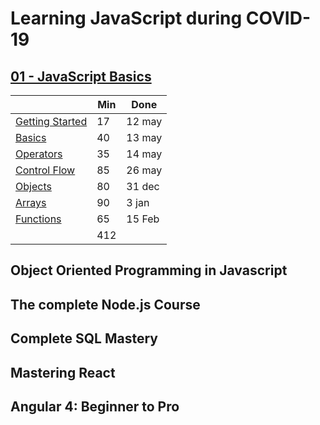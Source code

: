 # Learning JavaScript during COVID-19

## [01 - JavaScript Basics](./01-js-basics.md)

|                   | Min  | Done   |
|-------------------|------|--------|
| [Getting Started](01-js-basics.md#Getting-Started) | 17   | 12 may |
| [Basics](01-js-basics.md#Basics)                   | 40   | 13 may |
| [Operators](01-js-basics.md#Operators)             | 35   | 14 may |
| [Control Flow](01-js-basics.md#Control-Flow)       | 85   | 26 may |
| [Objects](01-js-basics.md#Objects)                 | 80   | 31 dec |
| [Arrays](01-js-basics.md#Arrays)                   | 90   | 3 jan  | 
| [Functions](01-js-basics.md#Functions)             | 65   | 15 Feb |
|                   | 412  |             |

## Object Oriented Programming in Javascript
## The complete Node.js Course
## Complete SQL Mastery
## Mastering React
## Angular 4: Beginner to Pro
